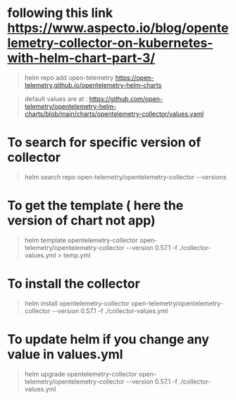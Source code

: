 # following this link https://www.aspecto.io/blog/opentelemetry-collector-on-kubernetes-with-helm-chart-part-3/


> helm repo add open-telemetry https://open-telemetry.github.io/opentelemetry-helm-charts


> default values are at : https://github.com/open-telemetry/opentelemetry-helm-charts/blob/main/charts/opentelemetry-collector/values.yaml


# To search for specific version of collector

> helm search repo open-telemetry/opentelemetry-collector  --versions


# To get the template ( here the version of chart not app)

> helm template opentelemetry-collector open-telemetry/opentelemetry-collector --version 0.57.1   -f ./collector-values.yml > temp.yml

# To install the collector 

> helm install opentelemetry-collector open-telemetry/opentelemetry-collector --version 0.57.1   -f ./collector-values.yml

# To update helm if you change any value in values.yml

> helm upgrade opentelemetry-collector open-telemetry/opentelemetry-collector --version 0.57.1   -f ./collector-values.yml 